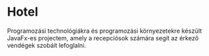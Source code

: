 # Hotel
Programozási technológiákra és programozási környezetekre készült JavaFx-es projectem, amely a recepciósok számára segít az érkező vendégek szobáit lefoglalni.

